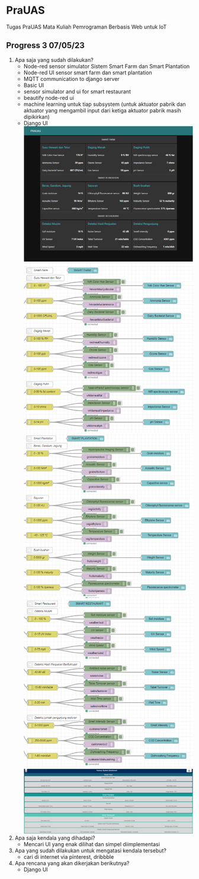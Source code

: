 # PraUAS
Tugas PraUAS Mata Kuliah Pemrograman Berbasis Web untuk IoT

## Progress 3 07/05/23
1. Apa saja yang sudah dilakukan?
    - Node-red sensor simulator Sistem Smart Farm dan Smart Plantation
    - Node-red UI sensor smart farm dan smart plantation
    - MQTT communication to django server
    - Basic UI
    - sensor simulator and ui for smart restaurant
    - beautify node-red ui
    - machine learning untuk tiap subsystem (untuk aktuator pabrik dan aktuator yang mengambil input dari ketiga aktuator pabrik masih dipikirkan)
    - Django UI
    ![](node_red_dashboard.png)
    ![](node_red_pabrik_1.png)
    ![](node_red_pabrik_2.png)
    ![](node_red_pabrik_3.png)
    ![](django_ui.png)
2. Apa saja kendala yang dihadapi?
    - Mencari UI yang enak dilihat dan simpel diimplementasi
3. Apa yang sudah dilakukan untuk mengatasi kendala tersebut?
    - cari di internet via pinterest, dribbble
4. Apa rencana yang akan dikerjakan berikutnya?
    - Django UI

